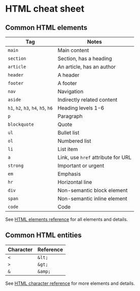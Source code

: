 # HTML cheat sheet

## Common HTML elements

| Tag                                | Notes                              |
| ---------------------------------- | ---------------------------------- |
| `main`                             | Main content                       |
| `section`                          | Section, has a heading             |
| `article`                          | An article, has an author          |
| `header`                           | A header                           |
| `footer`                           | A footer                           |
| `nav`                              | Navigation                         |
| `aside`                            | Indirectly related content         |
| `h1`, `h2`, `h3`, `h4`, `h5`, `h6` | Heading levels 1-6                 |
| `p`                                | Paragraph                          |
| `blockquote`                       | Quote                              |
| `ul`                               | Bullet list                        |
| `ol`                               | Numbered list                      |
| `li`                               | List item                          |
| `a`                                | Link, use `href` attribute for URL |
| `strong`                           | Important or urgent                |
| `em`                               | Emphasis                           |
| `hr`                               | Horizontal line                    |
| `div`                              | Non-semantic block element         |
| `span`                             | Non-semantic inline element        |
| `code`                             | Code                               |

See [HTML elements reference](https://developer.mozilla.org/en-US/docs/Web/HTML/Element) for all elements and details.

## Common HTML entities

| Character | Reference |
| --------- | --------- |
| `<`       | `&lt;`    |
| `>`       | `&gt;`    |
| `&`       | `&amp;`   |

See [HTML character reference](https://developer.mozilla.org/en-US/docs/Glossary/Character_reference) for more elements and details.
